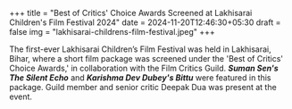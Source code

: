 +++
title = "Best of Critics' Choice Awards Screened at Lakhisarai Children's Film Festival 2024"
date = 2024-11-20T12:46:30+05:30
draft = false
img = "lakhisarai-childrens-film-festival.jpeg"
+++

The first-ever Lakhisarai Children’s Film Festival was held in Lakhisarai, Bihar, where a short film package was screened under the 'Best of Critics' Choice Awards,' in collaboration with the Film Critics Guild. **_Suman Sen's The Silent Echo_** and **_Karishma Dev Dubey's Bittu_** were featured in this package. Guild member and senior critic Deepak Dua was present at the event.
